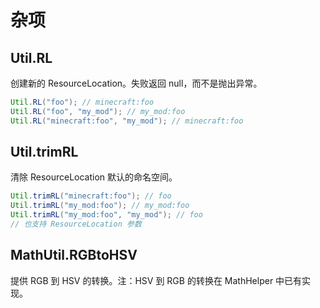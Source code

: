 # 杂项

## Util.RL

创建新的 ResourceLocation。失败返回 null，而不是抛出异常。

```java
Util.RL("foo"); // minecraft:foo
Util.RL("foo", "my_mod"); // my_mod:foo
Util.RL("minecraft:foo", "my_mod"); // minecraft:foo
```

## Util.trimRL

清除 ResourceLocation 默认的命名空间。

```java
Util.trimRL("minecraft:foo"); // foo
Util.trimRL("my_mod:foo"); // my_mod:foo
Util.trimRL("my_mod:foo", "my_mod"); // foo
// 也支持 ResourceLocation 参数
```

## MathUtil.RGBtoHSV

提供 RGB 到 HSV 的转换。注：HSV 到 RGB 的转换在 MathHelper 中已有实现。
